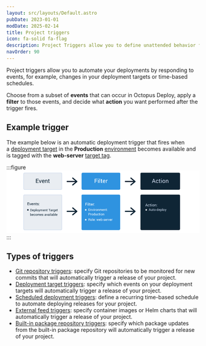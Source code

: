 ```yaml
---
layout: src/layouts/Default.astro
pubDate: 2023-01-01
modDate: 2025-02-14
title: Project triggers
icon: fa-solid fa-flag
description: Project Triggers allow you to define unattended behavior for your project such as automatically deploying a release to an environment.
navOrder: 90
---
```


Project triggers allow you to automate your deployments by responding to events, for example, changes in your deployment targets or time-based schedules.

Choose from a subset of **events** that can occur in Octopus Deploy, apply a **filter** to those events, and decide what **action** you want performed after the trigger fires.

## Example trigger

The example below is an automatic deployment trigger that fires when a [deployment target](/docs/infrastructure/) in the **Production** [environment](/docs/infrastructure/environments) becomes available and is tagged with the **web-server** [target tag](/docs/infrastructure/deployment-targets/target-tags).

:::figure
![](/docs/projects/project-triggers/images/octopus-triggers-diagram.png)
:::

## Types of triggers

- [Git repository triggers](/docs/projects/project-triggers/git-triggers): specify Git repositories to be monitored for new commits that will automatically trigger a release of your project.
- [Deployment target triggers](/docs/projects/project-triggers/deployment-target-triggers): specify which events on your deployment targets will automatically trigger a release of your project.
- [Scheduled deployment triggers](/docs/projects/project-triggers/scheduled-deployment-trigger): define a recurring time-based schedule to automate deploying releases for your project.
- [External feed triggers](/docs/projects/project-triggers/external-feed-triggers): specify container images or Helm charts that will automatically trigger a release of your project.
- [Built-in package repository triggers](/docs/projects/project-triggers/built-in-package-repository-triggers): specify which package updates from the built-in package repository will automatically trigger a release of your project.

